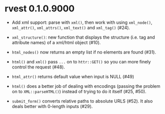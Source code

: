 # rvest 0.1.0.9000

* Add xml support: parse with `xml()`, then work with using `xml_node()`,
  `xml_attr()`, `xml_attrs()`, `xml_text()` and `xml_tag()` (#24).

* `xml_structure()`: new function that displays the structure (i.e. tag
  and attribute names) of a xml/html object (#10).

* `html_nodes()` now returns an empty list if no elements are found (#31).

* `html()` and `xml()` pass `...` on to `httr::GET()` so you can more
  finely control the request (#48).

* `html_attr()` returns default value when input is NULL (#49)

* `html()` does a better job of dealing with encodings (passing the
  problem on to `XML::parseHTML()`) instead of trying to do it itself 
  (#25, #50).

* `submit_form()` converts relative paths to absolute URLS (#52).
  It also deals better with 0-length inputs (#29).
